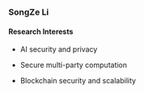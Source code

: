 ### SongZe Li

#### Research Interests
- AI security and privacy

- Secure multi-party computation

- Blockchain security and scalability

